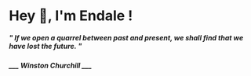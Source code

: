 <h1 title="head"> Hey 👋, I'm Endale !</h1>

**<h5><i>" If we open a quarrel between past and present, we shall find that we have lost the future. "</i></h5>**

*<b>___ Winston Churchill ___</b>*
